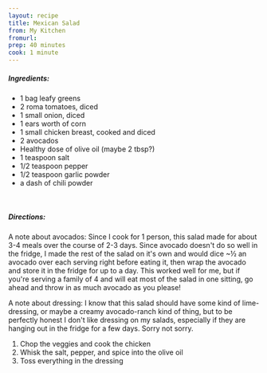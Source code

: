 ```yaml
---
layout: recipe
title: Mexican Salad
from: My Kitchen
fromurl: 
prep: 40 minutes
cook: 1 minute
---
```


##### Ingredients:

* 1 bag leafy greens
* 2 roma tomatoes, diced
* 1 small onion, diced
* 1 ears worth of corn
* 1 small chicken breast, cooked and diced
* 2 avocados
* Healthy dose of olive oil (maybe 2 tbsp?)
* 1 teaspoon salt
* 1/2 teaspoon pepper
* 1/2 teaspoon garlic powder
* a dash of chili powder

<br>

##### Directions:

A note about avocados: Since I cook for 1 person, this salad made for
about 3-4 meals over the course of 2-3 days. Since avocado doesn't do
so well in the fridge, I made the rest of the salad on it's own and
would dice ~½ an avocado over each serving right before eating it,
then wrap the avocado and store it in the fridge for up to a day. This
worked well for me, but if you're serving a family of 4 and will eat
most of the salad in one sitting, go ahead and throw in as much
avocado as you please!

A note about dressing: I know that this salad should have some kind of
lime-dressing, or maybe a creamy avocado-ranch kind of thing, but to
be perfectly honest I don't like dressing on my salads, especially if
they are hanging out in the fridge for a few days. Sorry not sorry.

1. Chop the veggies and cook the chicken
2. Whisk the salt, pepper, and spice into the olive oil
3. Toss everything in the dressing
